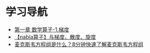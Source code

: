 # 学习导航
- [第一章 数学算子-1.梯度](https://www.bilibili.com/video/BV1bB4y1X78d?vd_source=aa1ed069e10ea484925ad3943cedbab5)
- [【nabla算子】与梯度、散度、旋度](https://www.bilibili.com/video/BV1a541127cX?vd_source=aa1ed069e10ea484925ad3943cedbab5)
- [麦克斯韦方程组是什么？8分钟快速了解麦克斯韦方程组](https://www.bilibili.com/video/BV14g411Q7oP?vd_source=aa1ed069e10ea484925ad3943cedbab5)
